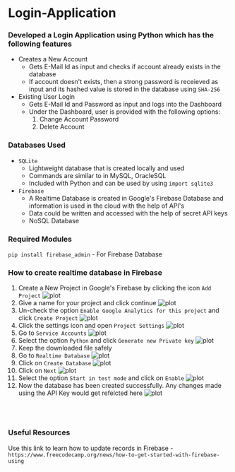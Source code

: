 # Login-Application

### Developed a Login Application using Python which has the following features

* Creates a New Account
	- Gets E-Mail Id as input and checks if account already exists in the database
	- If account doesn't exists, then a strong password is receieved as input and its hashed value is stored in the database using `SHA-256`
* Existing User Login
	- Gets E-Mail Id and Password as input and logs into the Dashboard
	- Under the Dashboard, user is provided with the following options:
		1. Change Account Password
		2. Delete Account



### Databases Used

* `SQLite`
	- Lightweight database that is created locally and used
	- Commands are similar to in MySQL, OracleSQL
	- Included with Python and can be used by using `import sqlite3`
* `Firebase`
	- A Realtime Database is created in Google's Firebase Database and information is used in the cloud with the help of API's
	- Data could be written and accessed with the help of secret API keys
	- NoSQL Database


### Required Modules

`pip install firebase_admin` - For Firebase Database



### How to create realtime database in Firebase

1. Create a New Project in Google's Firebase by clicking the icon `Add Project`
![plot](res/1.jpg)<br>
2. Give a name for your project and click continue
![plot](res/2.jpg)<br>
3. Un-check the option `Enable Google Analytics for this project` and click `Create Project`
![plot](res/3.jpg)<br>
4. Click the settings icon and open `Project Settings`
![plot](res/4.jpg)<br>
5. Go to `Service Accounts`
![plot](res/5.jpg)<br>
6. Select the option `Python` and click `Generate new Private key`
![plot](res/6.jpg)<br>
7. Keep the downloaded file safely
8. Go to `Realtime Database`
![plot](res/7.jpg)<br>
9. Click on `Create Database`
![plot](res/8.jpg)<br>
10. Click on `Next`
![plot](res/9.jpg)<br>
11. Select the option `Start in test mode` and click on `Enable`
![plot](res/10.jpg)<br>
12. Now the database has been created successfully. Any changes made using the API Key would get refelcted here
![plot](res/11.jpg)<br>

<br>
<br>

### Useful Resources

Use this link to learn how to update records in Firebase - `https://www.freecodecamp.org/news/how-to-get-started-with-firebase-using`